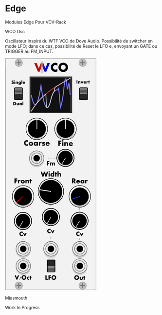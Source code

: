 # Edge
Modules Edge Pour VCV-Rack



WCO Osc

Oscillateur inspiré du WTF VCO de Dove Audio.
Possibilité de switcher en mode LFO; dans ce cas, possibilité de Reset le LFO
e, envoyant un GATE ou TRIGGER au FM_INPUT.

![Screenshot of WCO](res/WCO_preview.jpg)


Miasmouth

Work In Progress

